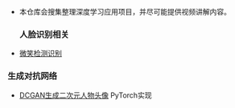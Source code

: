 - 本仓库会搜集整理深度学习应用项目，并尽可能提供视频讲解内容。

  ### 人脸识别相关

 - [微笑检测识别](https://github.com/Einstellung/DeepLearningApplication/tree/master/Smile_Detection)

  ### 生成对抗网络

- [DCGAN生成二次元人物头像](https://github.com/Einstellung/DeepLearningApplication/tree/master/DCGAN_ACG) PyTorch实现
